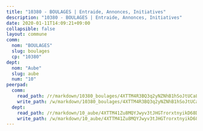 ```yaml
---
title: "10380 - BOULAGES | Entraide, Annonces, Initiatives"
description: "10380 - BOULAGES | Entraide, Annonces, Initiatives"
date: 2020-01-11T14:09:21+09:00
collapsible: false
layout: commune
comm:
  nom: "BOULAGES"
  slug: boulages
  cp: "10380"
dept:
  nom: "Aube"
  slug: aube
  num: "10"
peerpad:
  comm:
    read_path: /r/markdown/10380_boulages/4XTTM4R3BQ3q2yNZNhB1hSoJtUCaLghJMzRvhQ1giiCuAYNYM
    write_path: /w/markdown/10380_boulages/4XTTM4R3BQ3q2yNZNhB1hSoJtUCaLghJMzRvhQ1giiCuAYNYM-K3TgU2tuPZ4FB75prAJLy1jpt1nLkQUWQnxfqdsWxNdWwv6QPwMn98p8YfYMZj95h7xTUKZP6jdp1c56K578QcaCA8umUeFBeFb2U1R4LLqkbAzSuPioWboqjG7oUTtd85rhhs2M
  dept:
    read_path: /r/markdown/10_aube/4XTTM41Zu8MQYJwyv3tJHGTrorxtnyikD68DsVemyiZk3ThMz
    write_path: /w/markdown/10_aube/4XTTM41Zu8MQYJwyv3tJHGTrorxtnyikD68DsVemyiZk3ThMz-K3TgTmGUJaeXhcyrKr3gXoqmq82GkfYoTwSCbr39jXo2qoiz4eMZ1zWf94tEK8PkgCEQwZ6j878iec7q7nyW22BbTVtKr2C3mJwkjMoqhPxRA9brvyfx2cZBiMVgJntTtrf7GrDW
---
```


